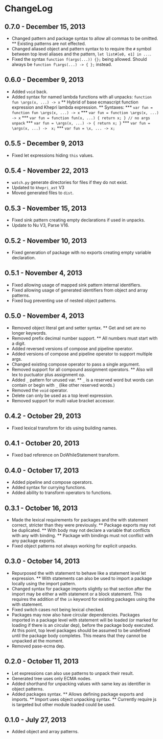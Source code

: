 # ChangeLog #

## 0.7.0 - December 15, 2013
* Changed pattern and package syntax to allow all commas to be omitted.
** Existing patterns are not effected.
* Changed aliased object and pattern syntax to to require the `#` symbol between
  top level aliases and the pattern, `let list#[e0, e1] in ...`.
* Fixed the syntax `function f(args(...)) {};` being allowed. Should always be
  `function f\args(...) -> { };` instead.

## 0.6.0 - December 9, 2013
* Added `void` back.
* Added syntax for named lambda functions with all unpacks:
    `function fun \args(x, ...) -> x`
** Hybrid of base ecmascript function expression and Khepri lambda expression.
** Syntaxes:
*** `var fun = function fun \args(x, ...) -> x`
*** `var fun = function \args(x, ...) -> x`
*** `var fun = function fun(x, ...) { return x; } // no args unpack`
*** `var fun = \args(x, ...) -> { return x; }`
*** `var fun = \args(x, ...) ->  x;`
*** `var fun = \x, ... -> x;`

## 0.5.5 - December 9, 2013
* Fixed let expressions hiding `this` values.

## 0.5.4 - November 22, 2013
* `watch.py` generate directories for files if they do not exist.
* Updated to `khepri_ast` V3
* Moved generated files to `dist`.

## 0.5.3 - November 15, 2013
* Fixed sink pattern creating empty declarations if used in unpacks.
* Update to Nu V3, Parse V16.

## 0.5.2 - November 10, 2013
* Fixed generation of package with no exports creating empty variable declaration.

## 0.5.1 - November 4, 2013
* Fixed allowing usage of mapped sink pattern internal identifiers.
* Fixed allowing usage of generated identifiers from object and array patterns.
* Fixed bug preventing use of nested object patterns.

## 0.5.0 - November 4, 2013
* Removed object literal get and setter syntax.
** Get and set are no longer keywords.
* Removed prefix decimal number support.
** All numbers must start with a digit.
* Added reversed versions of compose and pipeline operator.
* Added versions of compose and pipeline operator to support multiple args.
* Changed existing compose operator to pass a single argument.
* Removed support for all compound assignment operators.
** Also will lex to puctuator plus assignment op.
* Added `_` pattern for unused var.
** `_` is a reserved word but words can contain or begin with `_` (like other
  reserved words.)
* Removed the `void` operator.
* Delete can only be used as a top level expression.
* Removed support for multi value bracket accessor.

## 0.4.2 - October 29, 2013
* Fixed lexical transform for ids using building names.

## 0.4.1 - October 20, 2013
* Fixed bad reference on DoWhileStatement transform.

## 0.4.0 - October 17, 2013
* Added pipeline and compose operators.
* Added syntax for currying functions.
* Added ability to transform operators to functions.

## 0.3.1 - October 16, 2013
* Made the lexical requirements for packages and the with statement correct,
  stricter than they were previously.
** Package exports may not be duplicated.
** With body may not declare a variable that conflicts with any with binding.
** Package with bindings must not conflict with any package exports.
* Fixed object patterns not always working for explicit unpacks.

## 0.3.0 - October 14, 2013
* Repurposed the with statement to behave like a statement level let expression.
** With statements can also be used to import a package locally using the import
  pattern.
* Changed syntax for package imports slightly so that section after the import
  may be either a with statement or a block statement. This requires the
  addition of the `in` keyword for existing packages using the with statement.
* Fixed switch cases not being lexical checked.
* Packages may now also have circular dependencies. Packages  imported
  in a package level with statement will be loaded (or marked for loading if there
  is an circular dep), before the package body executed. At this point, top level
  packages should be assumed to be undefined until the package body completes.
  This means that they cannot be unpacked at the moment.
* Removed pase-ecma dep.

## 0.2.0 - October 11, 2013
* Let expressions can also use patterns to unpack their result.
* Generated tree uses only ECMA nodes.
* Added shorthand for unpacking values with same key as identifier in object patterns.
* Added packages syntax.
** Allows defining package exports and imports.
** Import uses object unpacking syntax.
** Currently require js is targeted but other module loaded could be used.

## 0.1.0 - July 27, 2013
* Added object and array patterns.
